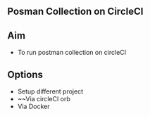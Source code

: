 ## Posman Collection on CircleCI

## Aim

- To run postman collection on circleCI

## Options

- Setup different project
- ~~Via circleCI orb
- Via Docker
